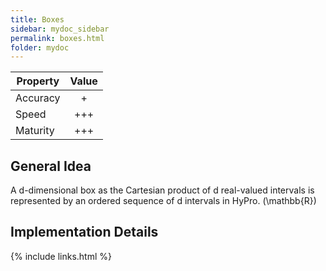 ```yaml
---
title: Boxes
sidebar: mydoc_sidebar
permalink: boxes.html
folder: mydoc
---
```


| Property |  Value  |
|----------|:-------:|
| Accuracy |    +    |
| Speed |   +++   |
| Maturity | +++ |

## General Idea

A d-dimensional box as the Cartesian product of d real-valued intervals is represented by an ordered sequence of d intervals in HyPro. \(\mathbb{R}\)

## Implementation Details

{% include links.html %}
